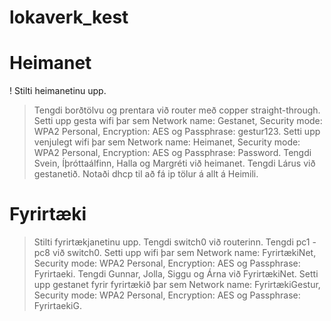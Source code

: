 # lokaverk_kest

# Heimanet
! Stilti heimanetinu upp. 
> Tengdi borðtölvu og prentara við router með copper straight-through.
> Setti upp gesta wifi þar sem Network name: Gestanet, Security mode: WPA2 Personal, Encryption: AES og Passphrase: gestur123.
> Setti upp venjulegt wifi þar sem Network name: Heimanet, Security mode: WPA2 Personal, Encryption: AES og Passphrase: Password.
> Tengdi Svein, Íþróttaálfinn, Halla og Margréti við heimanet.
> Tengdi Lárus við gestanetið.
> Notaði dhcp til að fá ip tölur á allt á Heimili.

# Fyrirtæki
> Stilti fyrirtækjanetinu upp.
> Tengdi switch0 við routerinn.
> Tengdi pc1 - pc8 við switch0.
> Setti upp wifi þar sem Network name: FyrirtækiNet, Security mode: WPA2 Personal, Encryption: AES og Passphrase: Fyrirtaeki.
> Tengdi Gunnar, Jolla, Siggu og Árna við FyrirtækiNet.
> Setti upp gestanet fyrir fyrirtækið þar sem Network name: FyrirtækiGestur, Security mode: WPA2 Personal, Encryption: AES og Passphrase: FyrirtaekiG.
